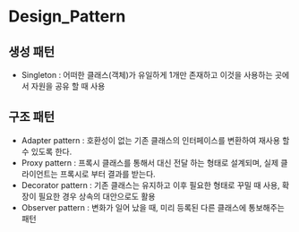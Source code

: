 # Design_Pattern
## 생성 패턴
* Singleton : 어떠한 클래스(객체)가 유일하게 1개만 존재하고 이것을 사용하는 곳에서 자원을 공유 할 때 사용

## 구조 패턴
* Adapter pattern : 호환성이 없는 기존 클래스의 인터페이스를 변환하여 재사용 할 수 있도록 한다.
* Proxy pattern : 프록시 클래스를 통해서 대신 전달 하는 형태로 설계되며, 실제 클라이언트는 프록시로 부터 결과를 받는다.
* Decorator pattern : 기존 클래스는 유지하고 이후 필요한 형태로 꾸밀 때 사용, 확장이 필요한 경우 상속의 대안으로도 활용
* Observer pattern : 변화가 일어 났을 때, 미리 등록된 다른 클래스에 통보해주는 패턴
